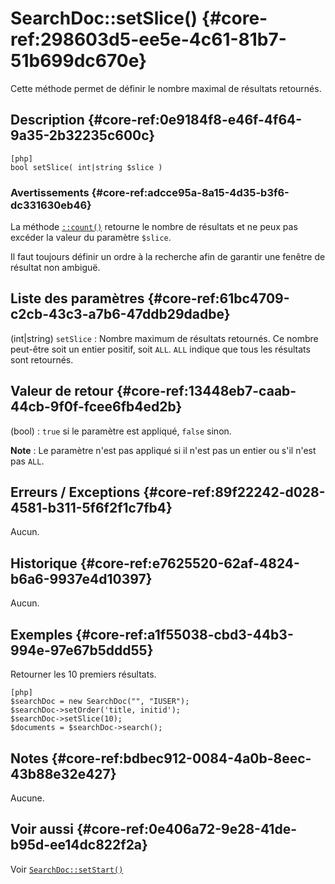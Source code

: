 # SearchDoc::setSlice() {#core-ref:298603d5-ee5e-4c61-81b7-51b699dc670e}

<div class="short-description">
Cette méthode permet de définir le nombre maximal de résultats retournés.
</div>


## Description {#core-ref:0e9184f8-e46f-4f64-9a35-2b32235c600c}

    [php]
    bool setSlice( int|string $slice )

### Avertissements {#core-ref:adcce95a-8a15-4d35-b3f6-dc331630eb46}

La méthode [`::count()`][searchcount] retourne le nombre de résultats et ne peux
pas excéder la valeur du paramètre `$slice`.

Il faut toujours définir un ordre à la recherche afin de garantir une fenêtre de 
résultat non ambiguë.

## Liste des paramètres {#core-ref:61bc4709-c2cb-43c3-a7b6-47ddb29dadbe}

(int|string) `setSlice`
:   Nombre maximum de résultats retournés. Ce nombre peut-être soit un entier 
    positif, soit `ALL`. `ALL` indique que tous les résultats sont retournés.

## Valeur de retour {#core-ref:13448eb7-caab-44cb-9f0f-fcee6fb4ed2b}

(bool) : `true` si le paramètre est appliqué, `false` sinon.

**Note** : Le paramètre n'est pas appliqué si il n'est pas un entier ou s'il 
n'est pas `ALL`.

## Erreurs / Exceptions {#core-ref:89f22242-d028-4581-b311-5f6f2f1c7fb4}

Aucun.

## Historique {#core-ref:e7625520-62af-4824-b6a6-9937e4d10397}

Aucun.

## Exemples {#core-ref:a1f55038-cbd3-44b3-994e-97e67b5ddd55}


Retourner les 10 premiers résultats.

    [php]
    $searchDoc = new SearchDoc("", "IUSER");
    $searchDoc->setOrder('title, initid');
    $searchDoc->setSlice(10);
    $documents = $searchDoc->search();


## Notes {#core-ref:bdbec912-0084-4a0b-8eec-43b88e32e427}

Aucune.

## Voir aussi {#core-ref:0e406a72-9e28-41de-b95d-ee14dc822f2a}

Voir [`SearchDoc::setStart()`][setStart]

<!-- link -->

[setStart]:        #core-ref:2527bda4-acc9-42ed-99e0-2ecbd6254a8e
[searchcount]:     #core-ref:8daca9d1-69e9-4871-b661-d710b8727d41
[onlycount]:       #core-ref:2d43be1a-1991-42dd-a25d-5c3bb0b393fa
